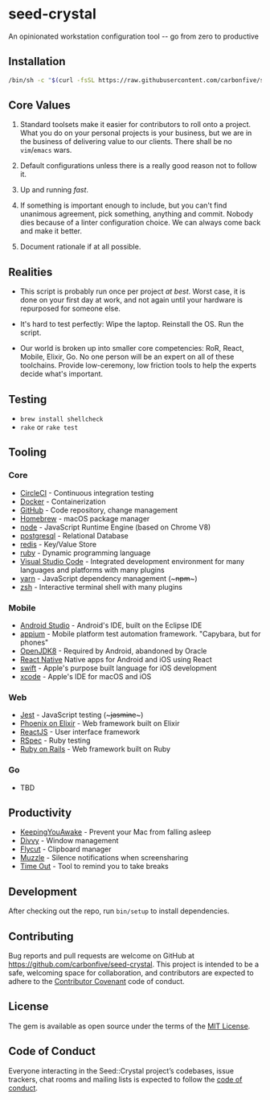 # seed-crystal

An opinionated workstation configuration tool -- go from zero to productive

## Installation

```sh
/bin/sh -c "$(curl -fsSL https://raw.githubusercontent.com/carbonfive/seed-crystal/master/seed-workstation.sh)"

```

## Core Values

1. Standard toolsets make it easier for contributors to roll onto a project. What you do on your personal projects is your business, but we are in the business of delivering value to our clients. There shall be no `vim`/`emacs` wars.

2. Default configurations unless there is a really good reason not to follow it. 

3. Up and running *fast*.

4. If something is important enough to include, but you can't find unanimous agreement, pick something, anything and commit. Nobody dies because of a linter configuration choice. We can always come back and make it better.

5. Document rationale if at all possible.

## Realities

- This script is probably run once per project _at best_. Worst case, it is done on your first day at work, and not again until your hardware is repurposed for someone else.

- It's hard to test perfectly: Wipe the laptop. Reinstall the OS. Run the script.

- Our world is broken up into smaller core competencies: RoR, React, Mobile, Elixir, Go. No one person will be an expert on all of these toolchains. Provide low-ceremony, low friction tools to help the experts decide what's important.

## Testing

- `brew install shellcheck`
- `rake` or `rake test`

## Tooling

### Core

- [CircleCI](https://circleci.com) - Continuous integration testing
- [Docker](https://docker.com) - Containerization
- [GitHub](https://github.com) - Code repository, change management
- [Homebrew](https://brew.sh) - macOS package manager
- [node](https://node.org) - JavaScript Runtime Engine (based on Chrome V8)
- [postgresql](https://postgresql.org) - Relational Database
- [redis](https://redis.org) - Key/Value Store
- [ruby](https://ruby-lang.org) - Dynamic programming language
- [Visual Studio Code](https://code.visualstudio.com) - Integrated development environment for many languages and platforms with many plugins
- [yarn](https://yarnpkg.com) - JavaScript dependency management (~~~npm~~~)
- [zsh](https://zsh.sourceforge.net) - Interactive terminal shell with many plugins

### Mobile

- [Android Studio](https://developer.android.com/studio) - Android's IDE, built on the Eclipse IDE
- [appium](https://appium.io) - Mobile platform test automation framework. "Capybara, but for phones"
- [OpenJDK8](https://openjdk.java.net/projects/jdk8/) - Required by Android, abandoned by Oracle
- [React Native](https://facebook.github.io/react-native/) Native apps for Android and iOS using React
- [swift](https://developer.apple.com/swift/) - Apple's purpose built language for iOS development
- [xcode](https://developer.apple.com/xcode/) - Apple's IDE for macOS and iOS

### Web

- [Jest](https://jestjs.io) - JavaScript testing (~~~jasmine~~~)
- [Phoenix on Elixir](https://phoenixframework.org/) - Web framework built on Elixir
- [ReactJS](https://reactjs.org) - User interface framework
- [RSpec](https://rspec.info) - Ruby testing
- [Ruby on Rails](https://rubyonrails.org) - Web framework built on Ruby

### Go

- TBD

## Productivity

- [KeepingYouAwake](https://github.com/newmarcel/KeepingYouAwake/) - Prevent your Mac from falling asleep
- [Divvy](https://mizage.com/divvy/) - Window management
- [Flycut](https://github.com/TermiT/Flycut) - Clipboard manager
- [Muzzle](https://muzzleapp.com) - Silence notifications when screensharing
- [Time Out](https://www.dejal.com/timeout/) - Tool to remind you to take breaks

## Development

After checking out the repo, run `bin/setup` to install dependencies.

## Contributing

Bug reports and pull requests are welcome on GitHub at https://github.com/carbonfive/seed-crystal. This project is intended to be a safe, welcoming space for collaboration, and contributors are expected to adhere to the [Contributor Covenant](http://contributor-covenant.org) code of conduct.

## License

The gem is available as open source under the terms of the [MIT License](https://opensource.org/licenses/MIT).

## Code of Conduct

Everyone interacting in the Seed::Crystal project’s codebases, issue trackers, chat rooms and mailing lists is expected to follow the [code of conduct](https://github.com/carbonfive/seed-crystal/blob/master/CODE_OF_CONDUCT.md).

